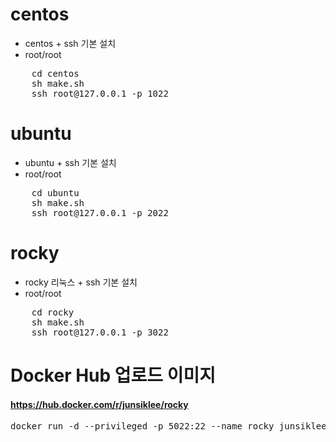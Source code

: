 # centos
* centos + ssh 기본 설치
* root/root
<pre>
    cd centos
    sh make.sh
    ssh root@127.0.0.1 -p 1022
</pre>

# ubuntu
* ubuntu + ssh 기본 설치
* root/root
<pre>
    cd ubuntu
    sh make.sh
    ssh root@127.0.0.1 -p 2022
</pre>


# rocky
* rocky 리눅스 + ssh 기본 설치
* root/root

<pre>
    cd rocky
    sh make.sh
    ssh root@127.0.0.1 -p 3022
</pre>



# Docker Hub 업로드 이미지
#### https://hub.docker.com/r/junsiklee/rocky
<pre>
docker run -d --privileged -p 5022:22 --name rocky junsiklee/rocky
</pre>